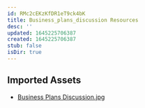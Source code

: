 ```yaml
---
id: RMc2cEKzKfDR1eT9ck4bK
title: Business_plans_discussion Resources
desc: ''
updated: 1645225706387
created: 1645225706387
stub: false
isDir: true
---
```

## Imported Assets
- [Business Plans Discussion.jpg](/assets/business-plans-discussion-fZq1a85Qkaku.jpg)
